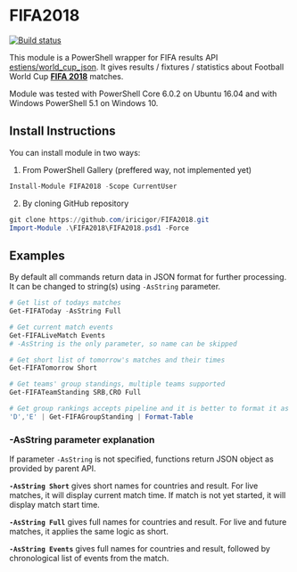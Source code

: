 # FIFA2018

[![Build status](https://ci.appveyor.com/api/projects/status/9v6xq9coradp2j5b/branch/master?svg=true)](https://ci.appveyor.com/project/iricigor/fifa2018/branch/master)

This module is a PowerShell wrapper for FIFA results API [estiens/world_cup_json](https://github.com/estiens/world_cup_json).
It gives results / fixtures / statistics about Football World Cup **[FIFA 2018](https://www.fifa.com/worldcup/)** matches.

Module was tested with PowerShell Core 6.0.2 on Ubuntu 16.04 and with Windows PowerShell 5.1 on Windows 10.

## Install Instructions

You can install module in two ways:

1. From PowerShell Gallery (preffered way, not implemented yet)

```PowerShell
Install-Module FIFA2018 -Scope CurrentUser
```

2. By cloning GitHub repository
```PowerShell
git clone https://github.com/iricigor/FIFA2018.git
Import-Module .\FIFA2018\FIFA2018.psd1 -Force
```

## Examples

By default all commands return data in JSON format for further processing. It can be changed to string(s) using `-AsString` parameter.

```PowerShell
# Get list of todays matches
Get-FIFAToday -AsString Full

# Get current match events
Get-FIFALiveMatch Events
# -AsString is the only parameter, so name can be skipped

# Get short list of tomorrow's matches and their times
Get-FIFATomorrow Short

# Get teams' group standings, multiple teams supported
Get-FIFATeamStanding SRB,CRO Full

# Get group rankings accepts pipeline and it is better to format it as table
'D','E' | Get-FIFAGroupStanding | Format-Table
```

### -AsString parameter explanation

If parameter `-AsString` is not specified, functions return JSON object as provided by parent API.

**`-AsString Short`** gives short names for countries and result. For live matches, it will display current match time. If match is not yet started, it will display match start time.

**`-AsString Full`** gives full names for countries and result. For live and future matches, it applies the same logic as short.

**`-AsString Events`** gives full names for countries and result, followed by chronological list of events from the match.